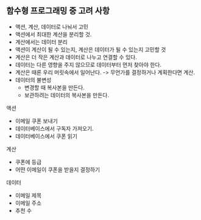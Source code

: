 ## 함수형 프로그래밍 중 고려 사항

- 액션, 계산, 데이터로 나눠서 고민
- 액션에서 최대한 계산을 분리할 것.
- 계산에서는 데이터 분리
- 액션이 계산이 될 수 있는지, 계산은 데이터가 될 수 있는지 고민할 것
- 계산은 더 작은 계산과 데이터로 나누고 연결할 수 있다.
- 데이터는 다른 영향을 주지 않으므로 데이터부터 먼저 찾아야 한다.
- 계산은 때론 우리 머릿속에서 일어난다. -> 무언가를 결정하거나 계획한다면 계산.
- 데이터의 불변성
  - 변경할 때 복사본을 만든다.
  - 보관하려는 데이터의 복사본을 만든다.

액션

- 이메일 쿠폰 보내기
- 데이터베이스에서 구독자 가져오기.
- 데이터베이스에서 쿠폰 읽기

계산

- 쿠폰에 등급
- 어떤 이메일이 쿠폰을 받을지 결정하기

데이터

- 이메일 제목
- 이메일 주소
- 추천 수
